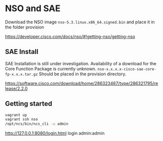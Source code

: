 # NSO and SAE

Download the NSO image `nso-5.3.linux.x86_64.signed.bin` and place it in the folder provision

<https://developer.cisco.com/docs/nso/#!getting-nso/getting-nso>

## SAE Install

SAE Installation is still under investigation. Availability of a download for the Core Function
Package is currently unknown. `nso-x.x.x.x-cisco-sae-core-fp-x.x.x.tar.gz`  Should be placed in the
provision directory.

<https://software.cisco.com/download/home/286323467/type/286321795/release/2.2.0>

## Getting started

```bash
vagrant up
vagrant ssh nso
/opt/ncs/bin/ncs_cli -u admin
```

http://127.0.0.1:8080/login.html login admin:admin
